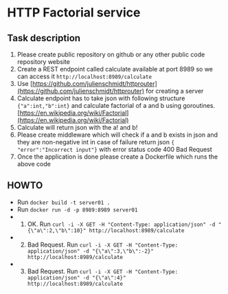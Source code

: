 #  HTTP Factorial service

## Task description

1. Please create public repository on github or any other public code repository website
2. Create a REST endpoint called calculate available at port 8989 so we can access it `http://localhost:8989/calculate`
3. Use [https://github.com/julienschmidt/httprouter](https://github.com/julienschmidt/httprouter) for creating a server 
4. Calculate endpoint has to take json with following structure `{"a":int,"b":int}` and calculate factorial of a and b using goroutines. [https://en.wikipedia.org/wiki/Factorial](https://en.wikipedia.org/wiki/Factorial)
5. Calculate will return json with the a! and b!
6. Please create middleware which will check if a and b exists in json and they are non-negative int in case of failure return json `{ "error":"Incorrect input"}` with error status code 400 Bad Request
7. Once the application is done please create a Dockerfile which runs the above code

## HOWTO

- Run `docker build -t server01 .`
- Run `docker run -d -p 8989:8989 server01`
- 1) OK. Run `curl -i -X GET -H "Content-Type: application/json" -d "{\"a\":2,\"b\":10}" http://localhost:8989/calculate`
- 2) Bad Request. Run `curl -i -X GET -H "Content-Type: application/json" -d "{\"a\":3,\"b\":-2}" http://localhost:8989/calculate`
- 3) Bad Request. Run `curl -i -X GET -H "Content-Type: application/json" -d "{\"a\":4}" http://localhost:8989/calculate`

